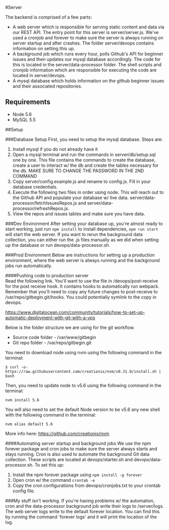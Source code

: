 
#Server

The backend is comprised of a few parts:
  - A web server which is responsible for serving static content and data via our REST API.  The entry point for this
  server is server/server.js.  We've used a cronjob and forever to make sure the server is always running on server startup
  and after crashes.  The folder server/devops contains information on setting this up.
  - A background job which runs every hour, polls Github's API for beginner issues and then updates our mysql database accordingly.
  The code for this is located in the server/data-processor folder.  The shell scripts and cronjob information which are responsible 
  for executing the code are located in server/devops.
  - A mysql database which holds information on the github beginner issues and their associated repositories.
  
## Requirements  

- Node 5.6
- MySQL 5.5

##Setup
  
###Database Setup
First, you need to setup the mysql database.  Steps are:
  1. Install mysql if you do not already have it
  2. Open a mysql terminal and run the commands in server/db/setup.sql one by one.  This file contains the commands
  to create the database, create a user to interact w/ the db and create the tables necessary for the db.  MAKE SURE TO CHANGE
  THE PASSWORD IN THE 2ND COMMAND
  3. Copy server/config.example.js and rename to config.js.  Fill in your database credentials.
  4. Execute the following two files in order using node.  This will reach out to the Github API and populate
  your database w/ live data.  server/data-processor/fetchIssuesRepos.js and server/data-processor/refreshRepos.js.
  5. View the repos and issues tables and make sure you have data.
  
###Dev Environment
After setting your database up, you're almost ready to start working, just run `npm install` to install dependencies, `npm run start`
will start the web server.   If you want to rerun the background data collection, you can either run the .js files manually
as we did when setting up the database or run devops/data-processor.sh.

###Prod Environment
Below are instructions for setting up a production environment, where the web server is always running and the background jobs
run automatically.
  
####Pushing code to production server  
Read the following link.  You'll want to use the file in /devops/post-receive for the post receive hook. It contains hooks to 
automatically run webpack. Remember that you'll need to copy any future changes to post-receive to /var/repo/gitbegin.git/hooks.  You could potentially
symlink to the copy in devops.
  
https://www.digitalocean.com/community/tutorials/how-to-set-up-automatic-deployment-with-git-with-a-vps

Below is the folder structure we are using for the git workflow.
  - Source code folder - /var/www/gitbegin
  - Git repo folder - /var/repo/gitbegin.git 

You need to download node using nvm using the following command in the terminal:
```
$ curl -o- https://raw.githubusercontent.com/creationix/nvm/v0.31.0/install.sh | bash
```

Then, you need to update node to v5.6 using the following command in the terminal:
```
nvm install 5.6
```
You will also need to set the default Node version to be v5.6 any new shell with the following command in the terminal:
```
nvm alias default 5.6
```

More info here: https://github.com/creationix/nvm
  
####Automating server startup and background jobs
We use the npm forever package and cron jobs to make sure the server always starts and stays running. Cron is also used to automate
the background Git data collection.  These scripts are located at devops/starter.sh and devops/data-processor.sh. To set this up:
  1. Install the npm forever package using `npm install -g forever`
  2. Open cron w/ the command `crontab -e`
  3. Copy the cron configurations from devops/cronjobs.txt to your crontab config file.
  
###My stuff isn't working.
If you're having problems w/ the automation, cron and the data-processor background job write their logs to /server/logs.
The web server logs write to the default forever location.  You can find this by running the command 'forever logs' and it 
will print the location of the log.

